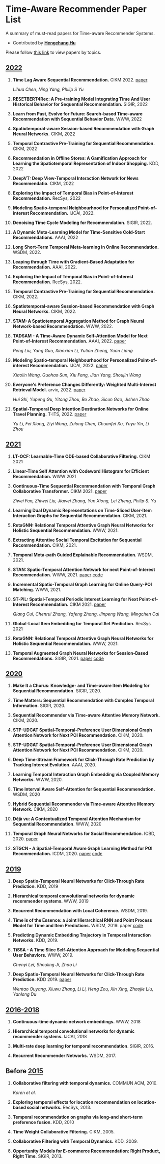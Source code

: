 # Time-Aware Recommender Paper List

A summary of must-read papers for Time-aware Recommender Systems.

- Contributed by **[Hengchang Hu](https://holdenhu.github.io/)**

Please follow [this link](./README.md) to view papers by topics. 

## [2022](#2022)

1. **Time Lag Aware Sequential Recommendation.** CIKM 2022. [paper](https://arxiv.org/abs/2208.04760)

   *Lihua Chen, Ning Yang, Philip S Yu*

2. **RESETBERT4Rec: A Pre-training Model Integrating Time And User Historical Behavior for Sequential Recommendation.** SIGIR, 2022 

3. **Learn from Past, Evolve for Future: Search-based Time-aware Recommendation with Sequential Behavior Data.** WWW, 2022 

4. **Spatiotemporal-aware Session-based Recommendation with Graph Neural Networks.** CIKM, 2022 

5. **Temporal Contrastive Pre-Training for Sequential Recommendation.** CIKM, 2022 

6. **Recommendation in Offline Stores: A Gamification Approach for Learning the Spatiotemporal Representation of Indoor Shopping.** KDD, 2022 

7. **DeepVT: Deep View-Temporal Interaction Network for News Recommendatio.** CIKM, 2022 

8. **Exploring the Impact of Temporal Bias in Point-of-Interest Recommendation.** RecSys, 2022 

9. **Modeling Spatio-temporal Neighbourhood for Personalized Point-of-interest Recommendation.** IJCAI, 2022.

10. **Denoising Time Cycle Modeling for Recommendation.** SIGIR, 2022. 

11. **A Dynamic Meta-Learning Model for Time-Sensitive Cold-Start Recommendations.** AAAI, 2022 

12. **Long Short-Term Temporal Meta-learning in Online Recommendation.** WSDM, 2022.

13. **Leaping through Time with Gradient-Based Adaptation for Recommendation.** AAAI, 2022.

14. **Exploring the Impact of Temporal Bias in Point-of-Interest Recommendation.** RecSys, 2022.

15. **Temporal Contrastive Pre-Training for Sequential Recommendation.** CIKM, 2022. 

16. **Spatiotemporal-aware Session-based Recommendation with Graph Neural Networks.** CIKM, 2022.

17. **STAM: A Spatiotemporal Aggregation Method for Graph Neural Network-based Recommendation.** WWW, 2022.

18. **TADSAM - A Time-Aware Dynamic Self-Attention Model for Next Point-of-Interest Recommendation.** AAAI, 2022. [paper](https://github.com/tangxyw/RecSysPapers/blob/main/Industry/POI/TADSAM%20-%20A%20Time-Aware%20Dynamic%20Self-Attention%20Model%20for%20Next%20Point-of-Interest%20Recommendation.pdf)

    *Peng Liu, Yang Guo, Xianxian Li, Yutian Zheng, Yuan Liang*

19. **Modeling Spatio-temporal Neighbourhood for Personalized Point-of-interest Recommendation.** IJCAI, 2022. [paper](https://www.ijcai.org/proceedings/2022/0490.pdf)

    *Xiaolin Wang, Guohao Sun, Xiu Fang, Jian Yang, Shoujin Wang*

20. **Everyone's Preference Changes Differently: Weighted Multi-Interest Retrieval Model.** arvix, 2022. [paper](https://arxiv.org/pdf/2207.06652.pdf)

    *Hui Shi, Yupeng Gu, Yitong Zhou, Bo Zhao, Sicun Gao, Jishen Zhao*

21. **Spatial-Temporal Deep Intention Destination Networks for Online Travel Planning.** T-ITS, 2022. [paper](https://ieeexplore.ieee.org/stamp/stamp.jsp?arnumber=9505623) 

    *Yu Li, Fei Xiong, Ziyi Wang, Zulong Chen, Chuanfei Xu, Yuyu Yin, Li Zhou*

## [2021](#2021)

1. **LT-OCF: Learnable-Time ODE-based Collaborative Filtering.** CIKM 2021

2. **Linear-Time Self Attention with Codeword Histogram for Efficient Recommendation.** WWW 2021 

3. **Continuous-Time Sequential Recommendation with Temporal Graph Collaborative Transformer.** CIKM 2021. [paper](https://dl.acm.org/doi/abs/10.1145/3459637.3482242)

   *Ziwei Fan, Zhiwei Liu, Jiawei Zhang, Yun Xiong, Lei Zheng, Philip S. Yu*

4. **Learning Dual Dynamic Representations on Time-Sliced User-Item Interaction Graphs for Sequential Recommendation.** CIKM, 2021.

5. **RetaGNN: Relational Temporal Attentive Graph Neural Networks for Holistic Sequential Recommendation.** WWW, 2021. 

6. **Extracting Attentive Social Temporal Excitation for Sequential Recommendation.** CIKM, 2021.

7. **Temporal Meta-path Guided Explainable Recommendation.** WSDM, 2021. 

8. **STAN: Spatio-Temporal Attention Network for next Point-of-Interest Recommendation.** WWW, 2021. [paper](https://arxiv.org/pdf/2102.04095.pdf) [code](https://github.com/yingtaoluo/Spatial-Temporal-Attention-Network-for-POI-Recommendation)

9. **Incremental Spatio-Temporal Graph Learning for Online Query-POI Matching.** WWW, 2021. 

10. **ST-PIL: Spatial-Temporal Periodic Interest Learning for Next Point-of-Interest Recommendation.** CIKM 2021. [paper](https://arxiv.org/pdf/2104.02262.pdf)

    *Qiang Cui, Chenrui Zhang, Yafeng Zhang, Jinpeng Wang, Mingchen Cai*

11. **Global-Local Item Embedding for Temporal Set Prediction.** RecSys 2021

12. **RetaGNN: Relational Temporal Attentive Graph Neural Networks for Holistic Sequential Recommendation.** WWW, 2021.

13. **Temporal Augmented Graph Neural Networks for Session-Based Recommendations.** SIGIR, 2021. [paper](https://dl.acm.org/doi/abs/10.1145/3404835.3463112) [code](https://github.com/CRIPAC-DIG/TAGNN)

    

## [2020](#2020)

1. **Make It a Chorus: Knowledge- and Time-aware Item Modeling for Sequential Recommendation.** SIGIR, 2020.

2. **Time Matters: Sequential Recommendation with Complex Temporal Information.** SIGIR, 2020.

3. **Sequential Recommender via Time-aware Attentive Memory Network.** CIKM, 2020.

4. **STP-UDGAT Spatial-Temporal-Preference User Dimensional Graph Attention Network for Next POI Recommendation.** CIKM, 2020.

5. **STP-UDGAT Spatial-Temporal-Preference User Dimensional Graph Attention Network for Next POI Recommendation.** CIKM, 2020.

6. **Deep Time-Stream Framework for Click-Through Rate Prediction by Tracking Interest Evolution.** AAAI, 2020.

7. **Learning Temporal Interaction Graph Embedding via Coupled Memory Networks.** WWW, 2020.

8. **Time Interval Aware Self-Attention for Sequential Recommendation.** WSDM, 2020
9. **Hybrid Sequential Recommender via Time-aware Attentive Memory Network.** CIKM, 2020
10. **Déjà vu: A Contextualized Temporal Attention Mechanism for Sequential Recommendation.** WWW, 2020
11. **Temporal Graph Neural Networks for Social Recommendation.** ICBD, 2020. [paper](https://ieeexplore.ieee.org/document/9378444/)
12. **STGCN - A Spatial-Temporal Aware Graph Learning Method for POI Recommendation.** ICDM, 2020. [paper](https://ieeexplore.ieee.org/document/9338281) [code](https://github.com/yingtaoluo/STGCN-POI-Recommendation)

## [2019](#2019)

1. **Deep Spatio-Temporal Neural Networks for Click-Through Rate Prediction.** KDD, 2019
2. **Hierarchical temporal convolutional networks for dynamic recommender systems.** WWW, 2019
3. **Recurrent Recommendation with Local Coherence.** WSDM, 2019.
4. **Time is of the Essence: a Joint Hierarchical RNN and Point Process Model for Time and Item Predictions.** WSDM, 2019. paper [code](https://github.com/BjornarVass/Recsys)
5. **Predicting Dynamic Embedding Trajectory in Temporal Interaction Networks.** KDD, 2019.

6. **TiSSA - A Time Slice Self-Attention Approach for Modeling Sequential User Behaviors.** WWW, 2019.

   *Chenyi Lei, Shouling Ji, Zhao Li*

7. **Deep Spatio-Temporal Neural Networks for Click-Through Rate Prediction.** KDD 2019. [paper](https://arxiv.org/pdf/1906.03776.pdf)

   *Wentao Ouyang, Xiuwu Zhang, Li Li, Heng Zou, Xin Xing, Zhaojie Liu, Yanlong Du*

## [2016-2018](#2016-2018)

1. **Continuous-time dynamic network embeddings.** WWW, 2018
2. **Hierarchical temporal convolutional networks for dynamic recommender systems.** IJCAI, 2018

3. **Multi-rate deep learning for temporal recommendation.** SIGIR, 2016.

4. **Recurrent Recommender Networks.** WSDM, 2017.

## Before [2015](#2015)

1. **Collaborative filtering with temporal dynamics.** COMMUN ACM, 2010.

   *Koren et al.* 

2. **Exploring temporal effects for location recommendation on location-based social networks.** RecSys, 2013.

3. **Temporal recommendation on graphs via long-and short-term preference fusion.** KDD, 2010

4. **Time Weight Collaborative Filtering.** CIKM, 2005.

5. **Collaborative Filtering with Temporal Dynamics.** KDD, 2009.

6. **Opportunity Models for E-commerce Recommendation: Right Product, Right Time.** SIGIR, 2013.



